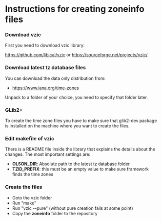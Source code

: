 Instructions for creating zoneinfo files
========================================

### Download vzic
First you need to download vzic library:

https://github.com/libical/vzic or https://sourceforge.net/projects/vzic/

### Download latest tz database files
You can download the data only distribution from:
- https://www.iana.org/time-zones

Unpack to a folder of your choice, you need to specify that folder later.

### GLib2+
To create the time zone files you have to make sure that glib2-dev 
package is installed on the machine where you want to create the files.

### Edit makefile of vzic
There is a README file inside the library that explains the details about 
the changes. The most important settings are:
- **OLSON_DIR**: Absolute path to the latest tz database folder
- **TZID_PREFIX**: this must be an empty value to make sure framework finds the time zones

### Create the files
- Goto the vzic folder
- Run "make"
- Run "vzic --pure" (without pure creation fails at some point)
- Copy the **zoneinfo** folder to the repository
